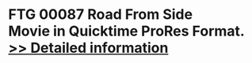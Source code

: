 # FTG 00087 Road From Side<br />Movie in Quicktime ProRes Format.<br />[>> Detailed information](https://secure.shareit.com/shareit/product.html?productid=300652138&affiliateid=200057808)